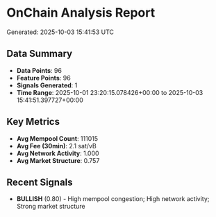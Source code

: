 # OnChain Analysis Report
Generated: 2025-10-03 15:41:53 UTC

## Data Summary
- **Data Points**: 96
- **Feature Points**: 96
- **Signals Generated**: 1
- **Time Range**: 2025-10-01 23:20:15.078426+00:00 to 2025-10-03 15:41:51.397727+00:00

## Key Metrics
- **Avg Mempool Count**: 111015
- **Avg Fee (30min)**: 2.1 sat/vB
- **Avg Network Activity**: 1.000
- **Avg Market Structure**: 0.757

## Recent Signals
- **BULLISH** (0.80) - High mempool congestion; High network activity; Strong market structure
